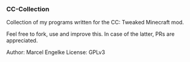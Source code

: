 ### CC-Collection

Collection of my programs written for the CC: Tweaked Minecraft mod.

Feel free to fork, use and improve this. In case of the latter, PRs are appreciated.

Author: Marcel Engelke
License: GPLv3
